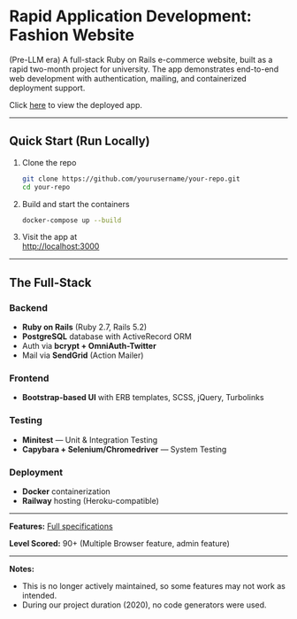 # Rapid Application Development: Fashion Website

(Pre-LLM era) A full-stack Ruby on Rails e-commerce website, built as a rapid two-month project for university. The app demonstrates end-to-end web development with authentication, mailing, and containerized deployment support.

Click [here](https://rad-fashion.up.railway.app/) to view the deployed app.

---

## Quick Start (Run Locally)

1. Clone the repo  
   ```bash
   git clone https://github.com/yourusername/your-repo.git
   cd your-repo
   ```
2. Build and start the containers  
   ```bash
   docker-compose up --build
   ```
3. Visit the app at  
   [http://localhost:3000](http://localhost:3000)

---

## The Full-Stack

### Backend
* **Ruby on Rails** (Ruby 2.7, Rails 5.2)
* **PostgreSQL** database with ActiveRecord ORM
* Auth via **bcrypt + OmniAuth-Twitter**
* Mail via **SendGrid** (Action Mailer)

### Frontend
* **Bootstrap-based UI** with ERB templates, SCSS, jQuery, Turbolinks

### Testing
- **Minitest** — Unit & Integration Testing
- **Capybara + Selenium/Chromedriver** — System Testing

### Deployment
* **Docker** containerization
* **Railway** hosting (Heroku-compatible)

---

**Features:** [Full specifications](RAD-Assignment-2021-PDF.pdf)

**Level Scored:** 90+ (Multiple Browser feature, admin feature)

---

**Notes:** 
* This is no longer actively maintained, so some features may not work as intended.
* During our project duration (2020), no code generators were used.



